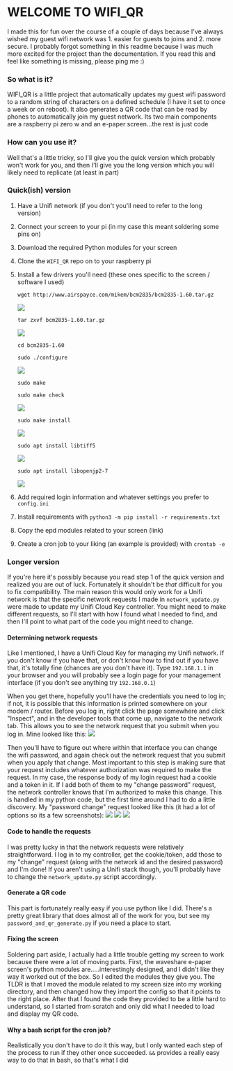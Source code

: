 # WELCOME TO WIFI_QR
I made this for fun over the course of a couple of days because I've always wished my guest wifi network was 1. easier for guests to joins and 2. more secure. I probably forgot something in this readme because I was much more excited for the project than the documentation. If you read this and feel like something is missing, please ping me :)

### So what is it?
WIFI_QR is a little project that automatically updates my guest wifi password to a random string of characters on a defined schedule (I have it set to once a week or on reboot). It also generates a QR code that can be read by phones to automatically join my guest network. Its two main components are a raspberry pi zero w and an e-paper screen...the rest is just code

### How can you use it?
Well that's a little tricky, so I'll give you the quick version which probably won't work for you, and then I'll give you the long version which you will likely need to replicate (at least in part)

### Quick(ish) version
1. Have a Unifi network (if you don't you'll need to refer to the long version)
2. Connect your screen to your pi (in my case this meant soldering some pins on)
3. Download the required Python modules for your screen
4. Clone the `WIFI_QR` repo on to your raspberry pi
5. Install a few drivers you'll need (these ones specific to the screen / software I used)
            
    `wget http://www.airspayce.com/mikem/bcm2835/bcm2835-1.60.tar.gz`
    
    ![](images/get_bcm_drivers.png)
    
    `tar zxvf bcm2835-1.60.tar.gz`
    
    ![](images/unzip_bcm.png)
    
    `cd bcm2835-1.60`
    
    `sudo ./configure`
    
    ![](images/configure_bcm.png)
    
    `sudo make`
    
    `sudo make check`
    
    ![](images/make_bcm_and_verify.png)
    
    `sudo make install`
    
    ![](images/install_bcm.png)
    
    `sudo apt install libtiff5`
    
    ![](images/install_libtiff5.png)
    
    `sudo apt install libopenjp2-7`
    
    ![](images/install_libopenjp2.png)
6. Add required login information and whatever settings you prefer to `config.ini`
7. Install requirements with `python3 -m pip install -r requirements.txt`
8. Copy the epd modules related to your screen (link)
9. Create a cron job to your liking (an example is provided) with `crontab -e`

### Longer version
If you're here it's possibly because you read step 1 of the quick version and realized you are out of luck. Fortunately it shouldn't be _that_ difficult for you to fix compatibility. The main reason this would only work for a Unifi network is that the specific network requests I made in `network_update.py` were made to update my Unifi Cloud Key controller. You might need to make different requests, so I'll start with how I found what I needed to find, and then I'll point to what part of the code you might need to change.

#### Determining network requests
Like I mentioned, I have a Unifi Cloud Key for managing my Unifi network. If you don't know if you have that, or don't know how to find out if you have that, it's totally fine (chances are you don't have it). Type `192.168.1.1` in your browser and you will probably see a login page for your management interface (if you don't see anything try `192.168.0.1`)

When you get there, hopefully you'll have the credentials you need to log in; if not, it is possible that this information is printed somewhere on your modem / router. Before you log in, right click the page somewhere and click "Inspect", and in the developer tools that come up, navigate to the network tab. This allows you to see the network request that you submit when you log in. Mine looked like this:
![](images/wifi_admin_login.png)

Then you'll have to figure out where within that interface you can change the wifi password, and again check out the network request that you submit when you apply that change. Most important to this step is making sure that your request includes whatever authorization was required to make the request. In my case, the response body of my login request had a cookie and a token in it. If I add both of them to my "change password" request, the network controller knows that I'm authorized to make this change. This is handled in my python code, but the first time around I had to do a little discovery. My "password change" request looked like this (it had a lot of options so its a few screenshots):
![](images/wifi_pw_change_request.png)
![](images/wifi_pw_change_headers.png)
![](images/wifi_pw_change_payload.png)

#### Code to handle the requests
I was pretty lucky in that the network requests were relatively straightforward. I log in to my controller, get the cookie/token, add those to my "change" request (along with the network id and the desired password) and I'm done! If you aren't using a Unifi stack though, you'll probably have to change the `network_update.py` script accordingly.

#### Generate a QR code
This part is fortunately really easy if you use python like I did. There's a pretty great library that does almost all of the work for you, but see my `password_and_qr_generate.py` if you need a place to start.

#### Fixing the screen
Soldering part aside, I actually had a little trouble getting my screen to work because there were a lot of moving parts. First, the waveshare e-paper screen's python modules are.....interestingly designed, and I didn't like they way it worked out of the box. So I edited the modules they give you. The TLDR is that I moved the module related to my screen size into my working directory, and then changed how they import the config so that it points to the right place. After that I found the code they provided to be a little hard to understand, so I started from scratch and only did what I needed to load and display my QR code.

#### Why a bash script for the cron job?
Realistically you don't have to do it this way, but I only wanted each step of the process to run if they other once succeeded. `&&` provides a really easy way to do that in bash, so that's what I did